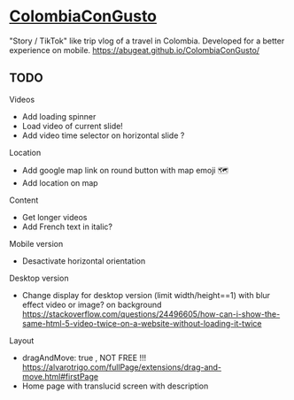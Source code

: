 # [ColombiaConGusto](https://abugeat.github.io/ColombiaConGusto/)
"Story / TikTok" like trip vlog of a travel in Colombia. Developed for a better experience on mobile. 
https://abugeat.github.io/ColombiaConGusto/

## TODO
Videos
- Add loading spinner
- Load video of current slide!
- Add video time selector on horizontal slide ?

Location
- Add google map link on round button with map emoji 🗺️
- Add location on map

Content
- Get longer videos
- Add French text in italic?

Mobile version
- Desactivate horizontal orientation

Desktop version
- Change display for desktop version (limit width/height==1) with blur effect video or image? on background https://stackoverflow.com/questions/24496605/how-can-i-show-the-same-html-5-video-twice-on-a-website-without-loading-it-twice

Layout
- dragAndMove: true , NOT FREE !!! https://alvarotrigo.com/fullPage/extensions/drag-and-move.html#firstPage
- Home page with translucid screen with description
